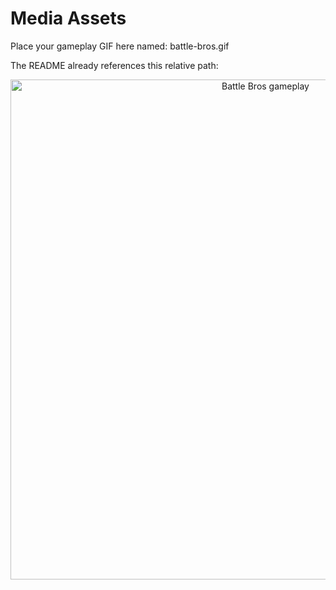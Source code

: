 Media Assets
============

Place your gameplay GIF here named: battle-bros.gif

The README already references this relative path:

<div align="center">
  <img src="assets/gifs/battle-bros.gif" alt="Battle Bros gameplay" width="800"/>
</div>


